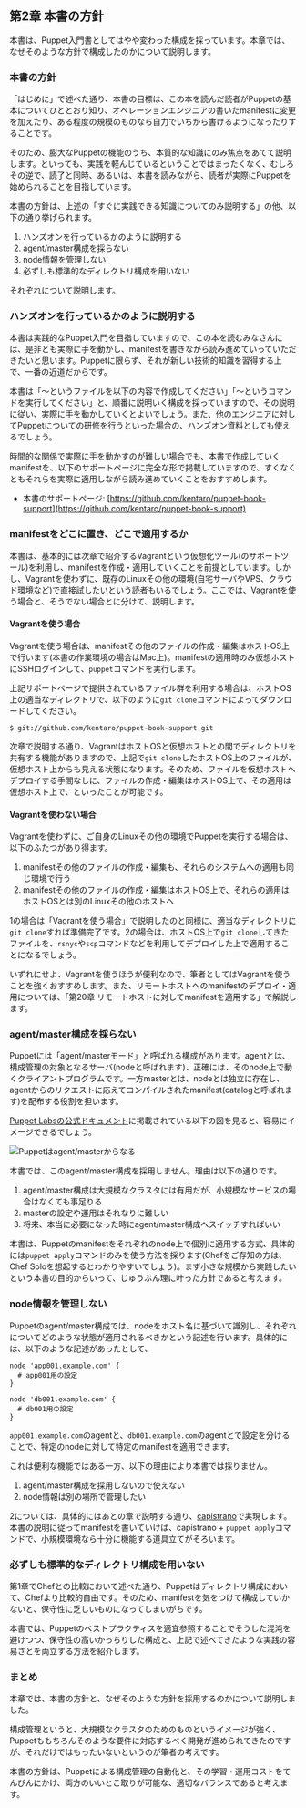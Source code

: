 ## 第2章 本書の方針

本書は、Puppet入門書としてはやや変わった構成を採っています。本章では、なぜそのような方針で構成したのかについて説明します。

### 本書の方針

「はじめに」で述べた通り、本書の目標は、この本を読んだ読者がPuppetの基本についてひととおり知り、オペレーションエンジニアの書いたmanifestに変更を加えたり、ある程度の規模のものなら自力でいちから書けるようになったりすることです。

そのため、膨大なPuppetの機能のうち、本質的な知識にのみ焦点をあてて説明します。といっても、実践を軽んじているということではまったくなく、むしろその逆で、読了と同時、あるいは、本書を読みながら、読者が実際にPuppetを始められることを目指しています。

本書の方針は、上述の「すぐに実践できる知識についてのみ説明する」の他、以下の通り挙げられます。

  1. ハンズオンを行っているかのように説明する
  2. agent/master構成を採らない
  3. node情報を管理しない
  4. 必ずしも標準的なディレクトリ構成を用いない

それぞれについて説明します。

### ハンズオンを行っているかのように説明する

本書は実践的なPuppet入門を目指していますので、この本を読むみなさんには、是非とも実際に手を動かし、manifestを書きながら読み進めていっていただきたいと思います。Puppetに限らず、それが新しい技術的知識を習得する上で、一番の近道だからです。

本書は「〜というファイルを以下の内容で作成してください」「〜というコマンドを実行してください」と、順番に説明いく構成を採っていますので、その説明に従い、実際に手を動かしていくとよいでしょう。また、他のエンジニアに対してPuppetについての研修を行うといった場合の、ハンズオン資料としても使えるでしょう。

時間的な関係で実際に手を動かすのが難しい場合でも、本書で作成していくmanifestを、以下のサポートページに完全な形で掲載していますので、すくなくともそれらを実際に適用しながら読み進めていくことをおすすめします。

  * 本書のサポートページ: [https://github.com/kentaro/puppet-book-support](https://github.com/kentaro/puppet-book-support)

### manifestをどこに置き、どこで適用するか

本書は、基本的には次章で紹介するVagrantという仮想化ツール(のサポートツール)を利用し、manifestを作成・適用していくことを前提としています。しかし、Vagrantを使わずに、既存のLinuxその他の環境(自宅サーバやVPS、クラウド環境など)で直接試したいという読者もいるでしょう。ここでは、Vagrantを使う場合と、そうでない場合とに分けて、説明します。

#### Vagrantを使う場合

Vagrantを使う場合は、manifestその他のファイルの作成・編集はホストOS上で行います(本書の作業環境の場合はMac上)。manifestの適用時のみ仮想ホストにSSHログインして、`puppet`コマンドを実行します。

上記サポートページで提供されているファイル群を利用する場合は、ホストOS上の適当なディレクトリで、以下のように`git clone`コマンドによってダウンロードしてください。

```
$ git://github.com/kentaro/puppet-book-support.git
```

次章で説明する通り、VagrantはホストOSと仮想ホストとの間でディレクトリを共有する機能がありますので、上記で`git clone`したホストOS上のファイルが、仮想ホスト上からも見える状態になります。そのため、ファイルを仮想ホストへデプロイする手間なしに、ファイルの作成・編集はホストOS上で、その適用は仮想ホスト上で、といったことが可能です。

#### Vagrantを使わない場合

Vagrantを使わずに、ご自身のLinuxその他の環境でPuppetを実行する場合は、以下のふたつがあり得ます。

  1. manifestその他のファイルの作成・編集も、それらのシステムへの適用も同じ環境で行う
  2. manifestその他のファイルの作成・編集はホストOS上で、それらの適用はホストOSとは別のLinuxその他のホストへ

1の場合は「Vagrantを使う場合」で説明したのと同様に、適当なディレクトリに`git clone`すれば準備完了です。2の場合は、ホストOS上で`git clone`してきたファイルを、`rsnyc`や`scp`コマンドなどを利用してデプロイした上で適用することになるでしょう。

いずれにせよ、Vagrantを使うほうが便利なので、筆者としてはVagrantを使うことを強くおすすめします。また、リモートホストへのmanifestのデプロイ・適用については、「第20章 リモートホストに対してmanifestを適用する」で解説します。

### agent/master構成を採らない

Puppetには「agent/masterモード」と呼ばれる構成があります。agentとは、構成管理の対象となるサーバ(nodeと呼ばれます)、正確には、そのnode上で動くクライアントプログラムです。一方masterとは、nodeとは独立に存在し、agentからのリクエストに応えてコンパイルされたmanifest(catalogと呼ばれます)を配布する役割を担います。

[Puppet Labsの公式ドキュメント](http://docs.puppetlabs.com/learning/agent_master_basic.html)に掲載されている以下の図を見ると、容易にイメージできるでしょう。

![Puppetはagent/masterからなる](../images/02-agent-master.png)

本書では、このagent/master構成を採用しません。理由は以下の通りです。

  1. agent/master構成は大規模なクラスタには有用だが、小規模なサービスの場合はなくても事足りる
  2. masterの設定や運用はそれなりに難しい
  3. 将来、本当に必要になった時にagent/master構成へスイッチすればいい

本書は、Puppetのmanifestをそれぞれのnode上で個別に適用する方式、具体的には`puppet apply`コマンドのみを使う方法を採ります(Chefをご存知の方は、Chef Soloを想起するとわかりやすいでしょう)。まず小さな規模から実践したいという本書の目的からいって、じゅうぶん理に叶った方針であると考えます。

### node情報を管理しない

Puppetのagent/master構成では、nodeをホスト名に基づいて識別し、それぞれについてどのような状態が適用されるべきかという記述を行います。具体的には、以下のような記述があったとして、

```
node 'app001.example.com' {
  # app001用の設定
}

node 'db001.example.com' {
  # db001用の設定
}
```

`app001.example.com`のagentと、`db001.example.com`のagentとで設定を分けることで、特定のnodeに対して特定のmanifestを適用できます。

これは便利な機能ではある一方、以下の理由により本書では採りません。

  1. agent/master構成を採用しないので使えない
  2. node情報は別の場所で管理したい

2については、具体的にはあとの章で説明する通り、[capistrano](http://capistranorb.com/)で実現します。本書の説明に従ってmanifestを書いていけば、capistrano + `puppet apply`コマンドで、小規模環境なら十分に機能する道具立てがそろいます。

### 必ずしも標準的なディレクトリ構成を用いない

第1章でChefとの比較において述べた通り、Puppetはディレクトリ構成において、Chefより比較的自由です。そのため、manifestを気をつけて構成していかないと、保守性に乏しいものになってしまいがちです。

本書では、Puppetのベストプラクティスを適宜参照することでそうした混沌を避けつつ、保守性の高いかっちりした構成と、上記で述べてきたような実践の容易さとを両立する方法を紹介します。

### まとめ

本章では、本書の方針と、なぜそのような方針を採用するのかについて説明しました。

構成管理というと、大規模なクラスタのためのものというイメージが強く、Puppetももちろんそのような要件に対応するべく開発が進められてきたのですが、それだけではもったいないというのが筆者の考えです。

本書の方針は、Puppetによる構成管理の自動化と、その学習・運用コストをてんびんにかけ、両方のいいとこ取りが可能な、適切なバランスであると考えます。
